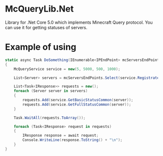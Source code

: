 # McQueryLib.Net
Library for .Net Core 5.0 which implements Minecraft Query protocol. You can use it for getting statuses of servers.

# Example of using
```cs
static async Task DoSomething(IEnumerable<IPEndPoint> mcServersEndPoints)
{
	McQueryService service = new(5, 5000, 500, 1000); 

	List<Server> servers = mcServersEndPoints.Select(service.RegistrateServer).ToList();

	List<Task<IResponse>> requests = new();
	foreach (Server server in servers)
	{
		requests.Add(service.GetBasicStatusCommon(server));
		requests.Add(service.GetFullStatusCommon(server));
	}

	Task.WaitAll(requests.ToArray());

	foreach (Task<IResponse> request in requests)
	{
		IResponse response = await request;
		Console.WriteLine(response.ToString() + "\n");
	}
}
```
